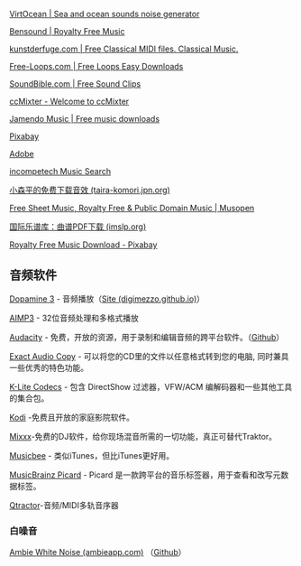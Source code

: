 [VirtOcean | Sea and ocean sounds noise generator](https://virtocean.com/)

[Bensound | Royalty Free Music ](https://www.bensound.com/)  

[kunstderfuge.com | Free Classical MIDI files. Classical Music.](https://www.kunstderfuge.com/)  

[Free-Loops.com | Free Loops Easy Downloads](http://free-loops.com/)

[SoundBible.com | Free Sound Clips](https://soundbible.com/)

[ccMixter - Welcome to ccMixter](http://ccmixter.org/)

[Jamendo Music | Free music downloads](https://www.jamendo.com/start)

[Pixabay](https://pixabay.com)

[Adobe](https://www.adobe.com/products/audition/offers/AdobeAuditionDLCSFX.html)

[incompetech Music Search](https://incompetech.com/music/royalty-free/music.html)

[小森平的免费下载音效 (taira-komori.jpn.org)](https://taira-komori.jpn.org/freesoundcn.html)

[Free Sheet Music, Royalty Free & Public Domain Music | Musopen](https://musopen.org/)

[国际乐谱库：曲谱PDF下载 (imslp.org)](https://imslp.org/)

[Royalty Free Music Download - Pixabay](https://pixabay.com/music/)

## 音频软件

[Dopamine 3](https://github.com/digimezzo/dopamine/releases) - 音频播放（[Site (digimezzo.github.io)](https://digimezzo.github.io/site/software)）

[AIMP3](http://www.aimp.ru/) - 32位音频处理和多格式播放

[Audacity](http://audacityteam.org/) - 免费，开放的资源，用于录制和编辑音频的跨平台软件。（[Github](https://github.com/audacity/audacity)）

[Exact Audio Copy](http://www.exactaudiocopy.de/) - 可以将您的CD里的文件以任意格式转到您的电脑, 同时兼具一些优秀的特色功能。

[K-Lite Codecs](http://www.codecguide.com/download_kl.htm) - 包含 DirectShow 过滤器，VFW/ACM 编解码器和一些其他工具的集合包。

[Kodi](https://kodi.tv/) -免费且开放的家庭影院软件。

[Mixxx](https://mixxx.org/)-免费的DJ软件，给你现场混音所需的一切功能，真正可替代Traktor。

[Musicbee](http://getmusicbee.com/) - 类似iTunes，但比iTunes更好用。

[MusicBrainz Picard](https://picard.musicbrainz.org/) - Picard 是一款跨平台的音乐标签器，用于查看和改写元数据标签。

[Qtractor](https://qtractor.org/)-音频/MIDI多轨音序器


### 白噪音

[Ambie White Noise (ambieapp.com)](https://ambieapp.com/) （[Github](https://github.com/jenius-apps/ambie)）